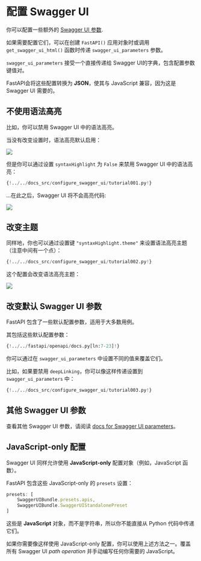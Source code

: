 # 配置 Swagger UI

你可以配置一些额外的 <a href="https://swagger.io/docs/open-source-tools/swagger-ui/usage/configuration/" class="external-link" target="_blank">Swagger UI 参数</a>.

如果需要配置它们，可以在创建 `FastAPI()` 应用对象时或调用 `get_swagger_ui_html()` 函数时传递 `swagger_ui_parameters` 参数。

`swagger_ui_parameters` 接受一个直接传递给 Swagger UI的字典，包含配置参数键值对。

FastAPI会将这些配置转换为 **JSON**，使其与 JavaScript 兼容，因为这是 Swagger UI 需要的。

## 不使用语法高亮

比如，你可以禁用 Swagger UI 中的语法高亮。

当没有改变设置时，语法高亮默认启用：

<img src="/img/tutorial/extending-openapi/image02.png">

但是你可以通过设置 `syntaxHighlight` 为 `False` 来禁用 Swagger UI 中的语法高亮：

```Python hl_lines="3"
{!../../docs_src/configure_swagger_ui/tutorial001.py!}
```

...在此之后，Swagger UI 将不会高亮代码:

<img src="/img/tutorial/extending-openapi/image03.png">

## 改变主题

同样地，你也可以通过设置键 `"syntaxHighlight.theme"` 来设置语法高亮主题（注意中间有一个点）：

```Python hl_lines="3"
{!../../docs_src/configure_swagger_ui/tutorial002.py!}
```

这个配置会改变语法高亮主题：

<img src="/img/tutorial/extending-openapi/image04.png">

## 改变默认 Swagger UI 参数

FastAPI 包含了一些默认配置参数，适用于大多数用例。

其包括这些默认配置参数：

```Python
{!../../fastapi/openapi/docs.py[ln:7-23]!}
```

你可以通过在 `swagger_ui_parameters` 中设置不同的值来覆盖它们。

比如，如果要禁用 `deepLinking`，你可以像这样传递设置到 `swagger_ui_parameters` 中：

```Python hl_lines="3"
{!../../docs_src/configure_swagger_ui/tutorial003.py!}
```

## 其他 Swagger UI 参数

查看其他 Swagger UI 参数，请阅读 <a href="https://swagger.io/docs/open-source-tools/swagger-ui/usage/configuration/" class="external-link" target="_blank">docs for Swagger UI parameters</a>。

## JavaScript-only 配置

Swagger UI 同样允许使用 **JavaScript-only** 配置对象（例如，JavaScript 函数）。

FastAPI 包含这些 JavaScript-only 的 `presets` 设置：

```JavaScript
presets: [
    SwaggerUIBundle.presets.apis,
    SwaggerUIBundle.SwaggerUIStandalonePreset
]
```

这些是 **JavaScript** 对象，而不是字符串，所以你不能直接从 Python 代码中传递它们。

如果你需要像这样使用 JavaScript-only 配置，你可以使用上述方法之一。覆盖所有 Swagger UI *path operation* 并手动编写任何你需要的 JavaScript。
